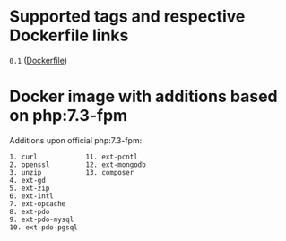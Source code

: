 Supported tags and respective Dockerfile links
==============================================
`0.1` ([Dockerfile](https://raw.githubusercontent.com/shadz3rg/symfony_common/master/Dockerfile))

Docker image with additions based on php:7.3-fpm
==========================================================

Additions upon official php:7.3-fpm:

    1. curl            11. ext-pcntl
    2. openssl         12. ext-mongodb
    3. unzip           13. composer
    4. ext-gd       
    5. ext-zip     
    6. ext-intl    
    7. ext-opcache       
    8. ext-pdo      
    9. ext-pdo-mysql           
    10. ext-pdo-pgsql
